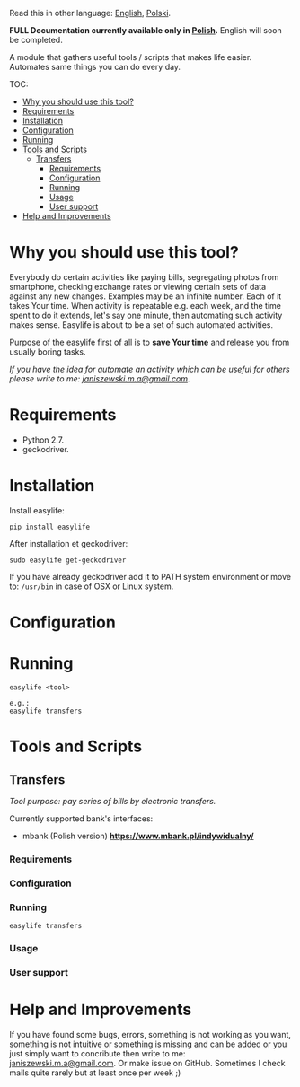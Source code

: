 Read this in other language: [English](README.md), [Polski](README.pl.md).

**FULL Documentation currently available only in [Polish](README.pl.md).** English will soon be completed.

A module that gathers useful tools / scripts that makes life easier. Automates same things you can do every day.

TOC:

- [Why you should use this tool?](#why-you-should-use-this-tool)
- [Requirements](#requirements)
- [Installation](#installation)
- [Configuration](#configuration)
- [Running](#running)
- [Tools and Scripts](#tools-and-scripts)
    - [Transfers](#transfers)
        - [Requirements](#requirements)
        - [Configuration](#configuration)
        - [Running](#running)
        - [Usage](#usage)
        - [User support](#user-support)
- [Help and Improvements](#help-and-improvements)

# Why you should use this tool?

Everybody do certain activities like paying bills, segregating photos from smartphone, checking exchange rates or viewing certain sets of data against any new changes. Examples may be an infinite number. Each of it takes Your time. When activity is repeatable e.g. each week, and the time spent to do it extends, let's say one minute, then automating such activity makes sense. Easylife is about to be a set of such automated activities.

Purpose of the easylife first of all is to **save Your time** and release you from usually boring tasks.

*If you have the idea for automate an activity which can be useful for others please write to me: janiszewski.m.a@gmail.com*.

# Requirements

- Python 2.7.
- geckodriver.

# Installation

Install easylife:
```
pip install easylife
```

After installation et geckodriver:
```
sudo easylife get-geckodriver
```

If you have already geckodriver add it to PATH system environment or move to:
`/usr/bin` in case of OSX or Linux system.

# Configuration

# Running

```
easylife <tool>

e.g.:
easylife transfers
```

# Tools and Scripts

## Transfers

*Tool purpose: pay series of bills by electronic transfers.*

Currently supported bank's interfaces:
- mbank \(Polish version\) **https://www.mbank.pl/indywidualny/**

### Requirements

### Configuration

### Running

```
easylife transfers
```

### Usage

### User support

# Help and Improvements

If you have found some bugs, errors, something is not working as you want, something is not intuitive or something is missing and can be added or you just simply want to concribute then write to me: janiszewski.m.a@gmail.com.
Or make issue on GitHub.
Sometimes I check mails quite rarely but at least once per week ;)
